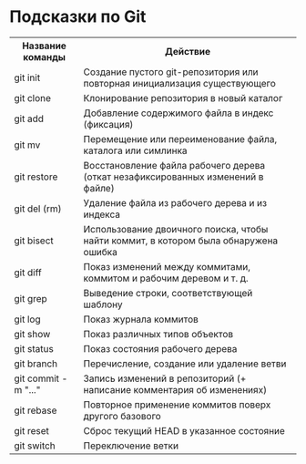 # Подсказки по Git

<table>
    <tr>
        <th>Название команды</th>
        <th>Действие</th>
    </tr>
    <tr>
        <td>git init</td>
        <td>Создание пустого git-репозитория или повторная инициализация существующего</td>
    </tr>
    <tr>
        <td>git clone</td>
        <td>Клонирование репозитория в новый каталог</td>
    </tr>
    <tr>
        <td>git add</td>
        <td>Добавление содержимого файла в индекс (фиксация)</td>
    </tr>
    <tr> 
        <td>git mv</td>
        <td>Перемещение или переименование файла, каталога или симлинка</td>
    </tr>
    <tr> 
        <td>git restore</td>
        <td>Восстановление файла рабочего дерева (откат незафиксированных изменений в файле)</td>
    </tr>
     <tr> 
        <td>git del (rm)</td>
        <td>Удаление файла из рабочего дерева и из индекса</td>
    </tr>
    <tr> 
        <td>git bisect</td>
        <td>Использование двоичного поиска, чтобы найти коммит, в котором была обнаружена ошибка</td>
    </tr>
    <tr> 
        <td>git diff</td>
        <td>Показ изменений между коммитами, коммитом и рабочим деревом и т. д.</td>
    </tr>
    <tr> 
        <td>git grep</td>
        <td>Выведение строки, соответствующей шаблону</td>
    </tr>
    <tr> 
        <td>git log</td>
        <td>Показ журнала коммитов</td>
    </tr>
    <tr> 
        <td>git show</td>
        <td>Показ различных типов объектов</td>
    </tr>
    <tr> 
        <td>git status</td>
        <td>Показ состояния рабочего дерева</td>
    </tr>
    <tr> 
        <td>git branch</td>
        <td>Перечисление, создание или удаление ветви</td>
    </tr>
    <tr> 
        <td>git commit -m "..."</td>
        <td>Запись изменений в репозиторий (+ написание комментария об изменениях)</td>
    </tr>
     <tr> 
        <td>git rebase</td>
        <td>Повторное применение коммитов поверх другого базового</td>
    </tr>
    <tr> 
        <td>git reset</td>
        <td>Сброс текущий HEAD в указанное состояние</td>
    </tr>
    <tr> 
        <td>git switch</td>
        <td>Переключение ветки</td>
    </tr>
</table>